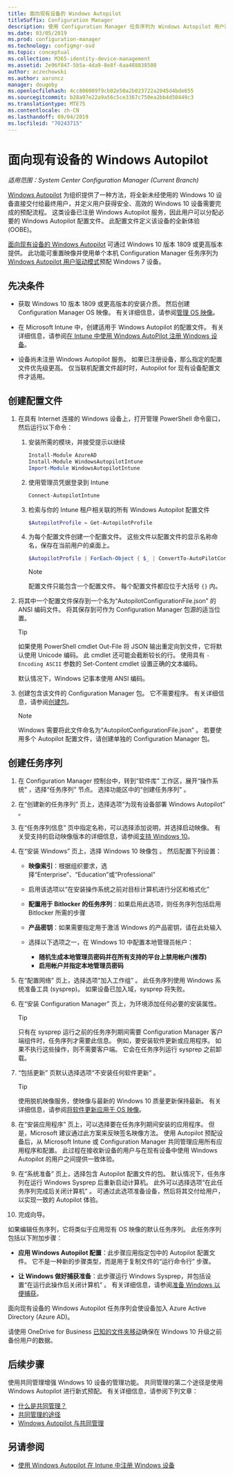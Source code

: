 ```yaml
---
title: 面向现有设备的 Windows Autopilot
titleSuffix: Configuration Manager
description: 使用 Configuration Manager 任务序列为 Windows Autopilot 用户驱动模式重置映像并预配 Windows 7 设备
ms.date: 03/05/2019
ms.prod: configuration-manager
ms.technology: configmgr-osd
ms.topic: conceptual
ms.collection: M365-identity-device-management
ms.assetid: 2e96f847-5b5a-4da9-8e8f-6aa488838508
author: aczechowski
ms.author: aaroncz
manager: dougeby
ms.openlocfilehash: 4cc806009f9cb02e50a2b023722a2045d4bde655
ms.sourcegitcommit: b28a97e22a9a56c5ce3367c750ea2bb4d50449c3
ms.translationtype: MTE75
ms.contentlocale: zh-CN
ms.lasthandoff: 09/04/2019
ms.locfileid: "70243715"
---
```

# <a name="windows-autopilot-for-existing-devices"></a>面向现有设备的 Windows Autopilot
<!--3607717, fka 1358333-->

*适用范围：System Center Configuration Manager (Current Branch)*

[Windows Autopilot](https://docs.microsoft.com/windows/deployment/windows-autopilot/windows-autopilot) 为组织提供了一种方法，将全新未经使用的 Windows 10 设备直接交付给最终用户，并定义用户获得安全、高效的 Windows 10 设备需要完成的预配流程。 这类设备已注册 Windows Autopilot 服务，因此用户可以分配必要的 Windows Autopilot 配置文件。 此配置文件定义该设备的全新体验 (OOBE)。 

[面向现有设备的 Windows Autopilot](https://techcommunity.microsoft.com/t5/Windows-IT-Pro-Blog/New-Windows-Autopilot-capabilities-and-expanded-partner-support/ba-p/260430) 可通过 Windows 10 版本 1809 或更高版本提供。 此功能可重置映像并使用单个本机 Configuration Manager 任务序列为 [Windows Autopilot 用户驱动模式](https://docs.microsoft.com/windows/deployment/windows-autopilot/user-driven)预配 Windows 7 设备。 



## <a name="prerequisites"></a>先决条件

- 获取 Windows 10 版本 1809 或更高版本的安装介质。 然后创建 Configuration Manager OS 映像。 有关详细信息，请参阅[管理 OS 映像](/sccm/osd/get-started/manage-operating-system-images)。

- 在 Microsoft Intune 中，创建适用于 Windows Autopilot 的配置文件。 有关详细信息，请参阅[在 Intune 中使用 Windows AutoPilot 注册 Windows 设备](https://docs.microsoft.com/intune/enrollment-autopilot)。

- 设备尚未注册 Windows Autopilot 服务。 如果已注册设备，那么指定的配置文件优先级更高。 仅当联机配置文件超时时，Autopilot for 现有设备配置文件才适用。



## <a name="create-the-configuration-file"></a>创建配置文件

1. 在具有 Internet 连接的 Windows 设备上，打开管理 PowerShell 命令窗口，然后运行以下命令：  

    1. 安装所需的模块，并接受提示以继续  
        ``` PowerShell  
        Install-Module AzureAD
        Install-Module WindowsAutopilotIntune 
        Import-Module WindowsAutopilotIntune 
        ```

    2. 使用管理员凭据登录到 Intune  
        ``` PowerShell  
        Connect-AutopilotIntune 
        ```

    3. 检索与你的 Intune 租户相关联的所有 Windows Autopilot 配置文件  
        ``` PowerShell  
        $AutopilotProfile = Get-AutopilotProfile
        ```

    4. 为每个配置文件创建一个配置文件。 这些文件以配置文件的显示名称命名，保存在当前用户的桌面上。<!--PowerShell example courtesy of GitHub user treestryder from SCCMDocs issue #1196-->  
        ``` PowerShell  
        $AutopilotProfile | ForEach-Object { $_ | ConvertTo-AutoPilotConfigurationJSON | Set-Content -Encoding Ascii "~\Desktop\$($_.displayName).json" }
        ```  

        > [!Note]  
        > 配置文件只能包含一个配置文件。 每个配置文件都应位于大括号 `{}` 内。  

2. 将其中一个配置文件保存到一个名为“AutopilotConfigurationFile.json”  的 ANSI 编码文件。 将其保存到可作为 Configuration Manager 包源的适当位置。  

    > [!Tip]  
    > 如果使用 PowerShell cmdlet Out-File  将 JSON 输出重定向到文件，它将默认使用 Unicode 编码。 此 cmdlet 还可能会截断较长的行。 使用具有 `-Encoding ASCII` 参数的 Set-Content  cmdlet 设置正确的文本编码。   
    > 
    > 默认情况下，Windows 记事本使用 ANSI 编码。  

3. 创建包含该文件的 Configuration Manager 包。 它不需要程序。 有关详细信息，请参阅[创建包](/sccm/apps/deploy-use/packages-and-programs#create-a-package-and-program)。  

    > [!NOTE]  
    > Windows 需要将此文件命名为“AutopilotConfigurationFile.json”  。 若要使用多个 Autopilot 配置文件，请创建单独的 Configuration Manager 包。  



## <a name="create-the-task-sequence"></a>创建任务序列

1. 在 Configuration Manager 控制台中，转到“软件库”  工作区，展开“操作系统”  ，选择“任务序列”  节点。 选择功能区中的“创建任务序列”  。  

2. 在“创建新的任务序列”  页上，选择选项“为现有设备部署 Windows Autopilot”  。  

3. 在“任务序列信息”  页中指定名称，可以选择添加说明，并选择启动映像。 有关受支持的启动映像版本的详细信息，请参阅[支持 Windows 10](/sccm/core/plan-design/configs/support-for-windows-10#windows-10-adk)。  

4. 在“安装 Windows”  页上，选择 Windows 10 映像包  。 然后配置下列设置：  

    - **映像索引**：根据组织要求，选择“Enterprise”、“Education”或“Professional”  

    - 启用该选项以“在安装操作系统之前对目标计算机进行分区和格式化”   

    - **配置用于 Bitlocker 的任务序列**：如果启用此选项，则任务序列包括启用 Bitlocker 所需的步骤  

    - **产品密钥**：如果需要指定用于激活 Windows 的产品密钥，请在此处输入  

    - 选择以下选项之一，在 Windows 10 中配置本地管理员帐户：  
        - **随机生成本地管理员密码并在所有支持的平台上禁用帐户(推荐)**
        - **启用帐户并指定本地管理员密码**

5. 在“配置网络”  页上，选择选项“加入工作组”  。 此任务序列使用 Windows 系统准备工具 (sysprep)。 如果设备已加入域，sysprep 将失败。  

6. 在“安装 Configuration Manager”  页上，为环境添加任何必要的安装属性。  

    > [!Tip]  
    > 只有在 sysprep 运行之前的任务序列期间需要 Configuration Manager 客户端组件时，任务序列才需要此信息。 例如，要安装软件更新或应用程序。 如果不执行这些操作，则不需要客户端。 它会在任务序列运行 sysprep 之前卸载。  

7. “包括更新”  页默认选择选项“不安装任何软件更新”  。  

    > [!Tip]  
    > 使用脱机映像服务，使映像与最新的 Windows 10 质量更新保持最新。 有关详细信息，请参阅[将软件更新应用于 OS 映像](/sccm/osd/get-started/manage-operating-system-images#BKMK_OSImagesApplyUpdates)。  

8. 在“安装应用程序”  页上，可以选择要在任务序列期间安装的应用程序。 但是，Microsoft 建议通过此方案来反映签名映像方法。 使用 Autopilot 预配设备后，从 Microsoft Intune 或 Configuration Manager 共同管理应用所有应用程序和配置。 此过程在接收新设备的用户与在现有设备中使用 Windows Autopilot 的用户之间提供一致体验。  

8. 在“系统准备”  页上，选择包含 Autopilot 配置文件的包。 默认情况下，任务序列在运行 Windows Sysprep 后重新启动计算机。 此外可以选择选项“在此任务序列完成后关闭计算机”  。 可通过此选项准备设备，然后将其交付给用户，以实现一致的 Autopilot 体验。  

9. 完成向导。  

如果编辑任务序列，它将类似于应用现有 OS 映像的默认任务序列。 此任务序列包括以下附加步骤：  

- **应用 Windows Autopilot 配置**：此步骤应用指定包中的 Autopilot 配置文件。 它不是一种新的步骤类型，而是用于复制文件的“运行命令行”  步骤。  

- **让 Windows 做好捕获准备**：此步骤运行 Windows Sysprep，并包括设置“在运行此操作后关闭计算机”  。 有关详细信息，请参阅[准备 Windows 以便捕获](/sccm/osd/understand/task-sequence-steps#BKMK_PrepareWindowsforCapture)。  

面向现有设备的 Windows Autopilot 任务序列会使设备加入 Azure Active Directory (Azure AD)。 

请使用 OneDrive for Business [已知的文件夹移动](https://docs.microsoft.com/onedrive/redirect-known-folders)确保在 Windows 10 升级之前备份用户的数据。



## <a name="next-steps"></a>后续步骤

使用共同管理增强 Windows 10 设备的管理功能。 共同管理的第二个途径是使用 Windows Autopilot 进行新式预配。 有关详细信息，请参阅下列文章：

- [什么是共同管理？](/sccm/comanage/overview)
- [共同管理的途径](/sccm/comanage/quickstart-paths)
- [Windows Autopilot 与共同管理](/sccm/comanage/quickstart-autopilot)

## <a name="see-also"></a>另请参阅

- [使用 Windows Autopilot 在 Intune 中注册 Windows 设备](https://docs.microsoft.com/intune/enrollment-autopilot)
